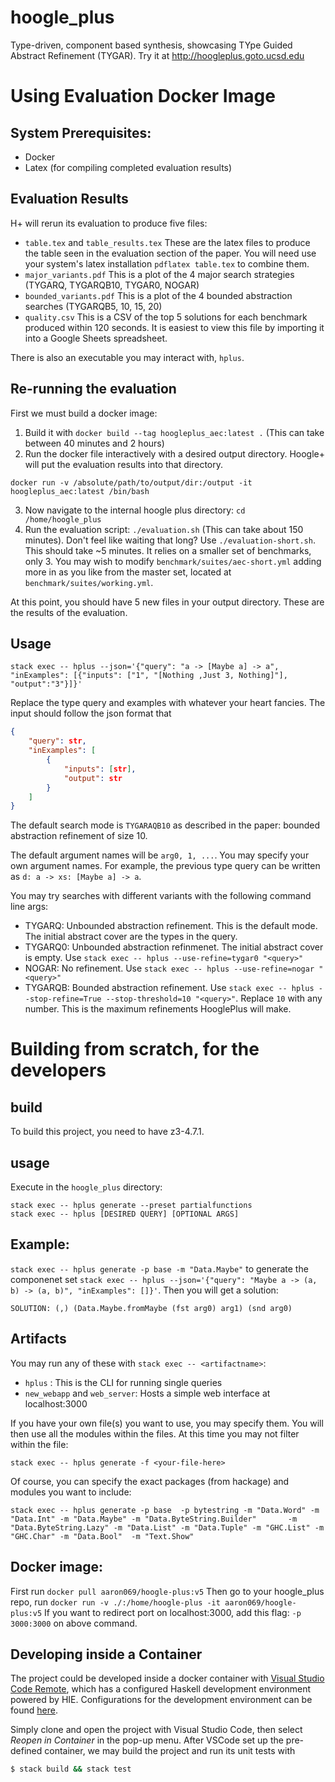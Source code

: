 # hoogle_plus
Type-driven, component based synthesis, showcasing TYpe Guided Abstract Refinement (TYGAR).
Try it at <http://hoogleplus.goto.ucsd.edu>

# Using Evaluation Docker Image
## System Prerequisites:
- Docker
- Latex (for compiling completed evaluation results)

## Evaluation Results
H+ will rerun its evaluation to produce five files:
- `table.tex` and `table_results.tex` These are the latex files to produce the table seen in the evaluation section of the paper.
You will need use your system's latex installation `pdflatex table.tex` to combine them.
- `major_variants.pdf` This is a plot of the 4 major search strategies (TYGARQ, TYGARQB10, TYGAR0, NOGAR)
- `bounded_variants.pdf` This is a plot of the 4 bounded abstraction searches (TYGARQB5, 10, 15, 20)
- `quality.csv` This is a CSV of the top 5 solutions for each benchmark produced within 120 seconds.
It is easiest to view this file by importing it into a Google Sheets spreadsheet.

There is also an executable you may interact with, `hplus`.

## Re-running the evaluation
First we must build a docker image:
1. Build it with `docker build --tag hoogleplus_aec:latest .` (This can take between 40 minutes and 2 hours)
2. Run the docker file interactively with a desired output directory.
Hoogle+ will put the evaluation results into that directory.
```
docker run -v /absolute/path/to/output/dir:/output -it hoogleplus_aec:latest /bin/bash
```
3. Now navigate to the internal hoogle plus directory: `cd /home/hoogle_plus`
4. Run the evaluation script: `./evaluation.sh` (This can take about 150 minutes). Don't feel like waiting that long? Use `./evaluation-short.sh`. This should take ~5 minutes. It relies on a smaller set of benchmarks, only 3. You may wish to modify `benchmark/suites/aec-short.yml` adding more in as you like from the master set, located at `benchmark/suites/working.yml`.

At this point, you should have 5 new files in your output directory.
These are the results of the evaluation.

## Usage
```
stack exec -- hplus --json='{"query": "a -> [Maybe a] -> a", "inExamples": [{"inputs": ["1", "[Nothing ,Just 3, Nothing]"], "output":"3"}]}'
```
Replace the type query and examples with whatever your heart fancies.
The input should follow the json format that
```json
{
    "query": str,
    "inExamples": [
        {
            "inputs": [str],
            "output": str
        }
    ]            
}
```
The default search mode is `TYGARAQB10` as described in the paper: bounded abstraction refinement of size 10.

The default argument names will be `arg0, 1, ...`.
You may specify your own argument names. For example, the previous type query can be written as `d: a -> xs: [Maybe a] -> a`.

You may try searches with different variants with the following command line args:
- TYGARQ: Unbounded abstraction refinement. This is the default mode. The initial abstract cover are the types in the query.
- TYGARQ0: Unbounded abstraction refinmenet. The initial abstract cover is empty. Use `stack exec -- hplus --use-refine=tygar0 "<query>"`
- NOGAR: No refinement. Use `stack exec -- hplus --use-refine=nogar "<query>"`
- TYGARQB: Bounded abstraction refinement. Use `stack exec -- hplus --stop-refine=True --stop-threshold=10 "<query>"`. Replace `10` with any number. This is the maximum refinements HooglePlus will make.


# Building from scratch, for the developers

## build
To build this project, you need to have z3-4.7.1.

## usage
Execute in the `hoogle_plus` directory:
```
stack exec -- hplus generate --preset partialfunctions
stack exec -- hplus [DESIRED QUERY] [OPTIONAL ARGS]
```

## Example:
`stack exec -- hplus generate -p base -m "Data.Maybe"` to generate the componenet set
`stack exec -- hplus --json='{"query": "Maybe a -> (a, b) -> (a, b)", "inExamples": []}'`. Then you will get a solution:

`SOLUTION: (,) (Data.Maybe.fromMaybe (fst arg0) arg1) (snd arg0)`


## Artifacts
You may run any of these with `stack exec -- <artifactname>`:
- `hplus` : This is the CLI for running single queries
- `new_webapp` and `web_server`: Hosts a simple web interface at localhost:3000

If you have your own file(s) you want to use, you may specify them. You will then use all the modules within the files. At this time you may not filter within the file:
```
stack exec -- hplus generate -f <your-file-here>
```

Of course, you can specify the exact packages (from hackage) and modules you want to include:
```
stack exec -- hplus generate -p base  -p bytestring -m "Data.Word" -m "Data.Int" -m "Data.Maybe" -m "Data.ByteString.Builder"       -m "Data.ByteString.Lazy" -m "Data.List" -m "Data.Tuple" -m "GHC.List" -m "GHC.Char" -m "Data.Bool"  -m "Text.Show"
```

## Docker image:
First run `docker pull aaron069/hoogle-plus:v5`
Then go to your hoogle_plus repo, run `docker run -v ./:/home/hoogle-plus -it aaron069/hoogle-plus:v5`
If you want to redirect port on localhost:3000, add this flag: `-p 3000:3000` on above command.


## Developing inside a Container

The project could be developed inside a docker container with [Visual Studio Code Remote][vscode-remote],
which has a configured Haskell development environment powered by HIE.
Configurations for the development environment can be found [here](/.devcontainer).

Simply clone and open the project with Visual Studio Code, then select _Reopen in Container_ in the pop-up menu.
After VSCode set up the pre-defined container, we may build the project and run its unit tests with
```bash
$ stack build && stack test
```

[vscode-remote]: <https://code.visualstudio.com/docs/remote/containers>


